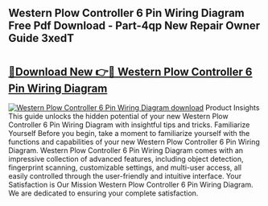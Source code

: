 ## Western Plow Controller 6 Pin Wiring Diagram Free Pdf Download - Part-4qp New Repair Owner Guide 3xedT

# <h2><a href="http://dfjd0o9.blite.top/?on=Western+Plow+Controller+6+Pin+Wiring+Diagram">🔗Download New 👉🔴 Western Plow Controller 6 Pin Wiring Diagram</a></h2>

[![Western Plow Controller 6 Pin Wiring Diagram download](https://i.imgur.com/lujVjoI.png)](http://dfjd0o9.blite.top/?on=Western+Plow+Controller+6+Pin+Wiring+Diagram)
Product Insights This guide unlocks the hidden potential of your new Western Plow Controller 6 Pin Wiring Diagram with insightful tips and tricks. Familiarize Yourself Before you begin, take a moment to familiarize yourself with the functions and capabilities of your new Western Plow Controller 6 Pin Wiring Diagram. Western Plow Controller 6 Pin Wiring Diagram comes with an impressive collection of advanced features, including object detection, fingerprint scanning, customizable settings, and multi-user access, all easily controlled through the user-friendly and intuitive interface. Your Satisfaction is Our Mission Western Plow Controller 6 Pin Wiring Diagram. We are dedicated to ensuring your complete satisfaction.

